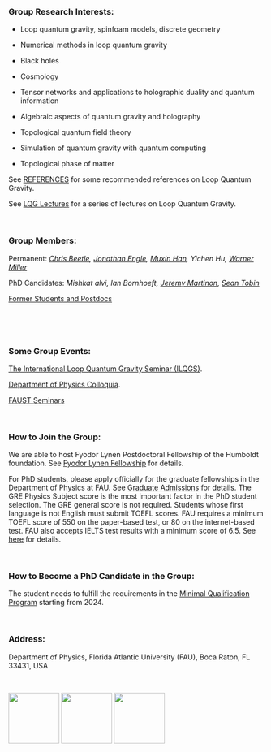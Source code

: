 &nbsp;


### Group Research Interests:

- Loop quantum gravity, spinfoam models, discrete geometry

- Numerical methods in loop quantum gravity

- Black holes

- Cosmology

- Tensor networks and applications to holographic duality and quantum information

- Algebraic aspects of quantum gravity and holography

- Topological quantum field theory

- Simulation of quantum gravity with quantum computing

- Topological phase of matter

See [REFERENCES](https://hamsyn.github.io/LQG-group/reference) for some recommended references on Loop Quantum Gravity.

See [LQG Lectures](https://hamsyn.github.io/LQG-group/lecture) for a series of lectures on Loop Quantum Gravity.

&nbsp;

### Group Members:

Permanent: _[Chris Beetle](https://www.physics.fau.edu/people/faculty/beetle.php), [Jonathan Engle](https://www.physics.fau.edu/people/faculty/engle.php), [Muxin Han](http://www.physics.fau.edu/people/faculty/han.php), Yichen Hu, [Warner Miller](https://www.physics.fau.edu/people/faculty/miller.php)_ 

<!-- Postdoc: _[Qiaoyin Pan](https://www.physics.fau.edu/people/postdocs/qiaoyin-pan.php)_-->

PhD Candidates: _Mishkat alvi, Ian Bornhoeft, [Jeremy Martinon](https://www.physics.fau.edu/people/students/jeremy-martinon.php), [Sean Tobin](https://www.physics.fau.edu/people/students/sean-tobin.php)_

[Former Students and Postdocs](https://hamsyn.github.io/LQG-group/past)

&nbsp;

<!-- ### Long-term Collaborations:

_[Kristina Giesel](http://www.gravity.physik.fau.de/person/kristina-giesel/) (FAU Erlangen), [Zichang Huang](https://inspirehep.net/literature?sort=mostrecent&size=25&page=1&q=a%20Z.Huang.13) (Fudan Univ.), [Hongguang Liu](https://www.gravity.physik.fau.de/person/hongguang-liu/) (FAU Erlangen), [Cong Zhang](https://www.fuw.edu.pl/people.html?show=395279) (FAU Erlangen), [Dongxue Qu](https://perimeterinstitute.ca/people/dongxue-qu) (Perimeter Institute), [Francesca Vidotto](https://physics.uwo.ca/people/faculty_web_pages/vidotto.html) (Western Univ.), [Carlo Rovelli](https://www.cpt.univ-mrs.fr/~rovelli/) (Western Univ. & CPT Marseille)_-->

<!-- Visitors: _Klaus Liegener, Andrea Dapor, Yuting Hu, Zonghong Zhu, Yongge Ma, Yidun Wan, Hongguang Liu, Zichen He, Ling-Yan Hung, Lingzhen Guo, ......_-->

&nbsp;

### Some Group Events:

<!-- We have regular group meetings usually on Monday morning. See [GROUP MEETINGS](https://hamsyn.github.io/LQG-group/meeting) for information.-->

[The International Loop Quantum Gravity Seminar (ILQGS)](http://relativity.phys.lsu.edu/ilqgs/).

[Department of Physics Colloquia](http://www.physics.fau.edu/events-news/index.php).

[FAUST Seminars](http://www.physics.fau.edu/research/faust/seminar.php)

&nbsp;

### How to Join the Group:

<!-- Fudan-FAU Joint Postdoctoral Position in Quantum Gravity -->

We are able to host Fyodor Lynen Postdoctoral Fellowship of the Humboldt foundation. See [Fyodor Lynen Fellowship](https://www.humboldt-foundation.de/web/lynen-fellowship.html) for details.

For PhD students, please apply officially for the graduate fellowships in the Department of Physics at FAU. See [Graduate Admissions](http://www.physics.fau.edu/graduate-admissions/index.php) for details. The GRE Physics Subject score is the most important factor in the PhD student selection. The GRE general score is not required. Students whose first language is not English must submit TOEFL scores. FAU requires a minimum TOEFL score of 550 on the paper-based test, or 80 on the internet-based test. FAU also accepts IELTS test results with a minimum score of 6.5. See [here](http://www.fau.edu/admissions/international/requirements.php) for details.

&nbsp;

### How to Become a PhD Candidate in the Group:

The student needs to fulfill the requirements in the [Minimal Qualification Program](https://hamsyn.github.io/LQG-group/minimalqual) starting from 2024.



&nbsp;

### Address:

Department of Physics, Florida Atlantic University (FAU), Boca Raton, FL 33431, USA 

&nbsp;

<img src="https://upload.wikimedia.org/wikipedia/commons/7/7e/NSF_logo.png" height="100"> <img src="https://www.humboldt-foundation.de/dest/images/AvH-Logo.svg" height="100"> <img src="https://hamsyn.github.io/LQG-group/FAUlogo3.png" height="100">

